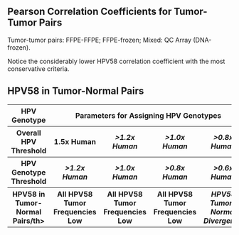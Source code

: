 Pearson Correlation Coefficients for Tumor-Tumor Pairs
-----------------


Tumor-tumor pairs: FFPE-FFPE; FFPE-frozen; Mixed: QC Array (DNA-frozen).

Notice the considerably lower HPV58 correlation coefficient with the most conservative criteria.

HPV58 in Tumor-Normal Pairs
-----------------

<table>
  <tbody>
    <tr>
	<th align="center">HPV Genotype</th>
	<th align="center" colspan="4">Parameters for Assigning HPV Genotypes</th>
    </tr>
    <tr>
	<th align="center">Overall HPV Threshold</th>
	<th align="center"><b>1.5x Human</b></th>
	<th align="center"><i>&gt1.2x Human</i></th>
	<th align="center"><i>&gt1.0x Human</i></th>
	<th align="center"><i>&gt0.8x Human</i></th>
    </tr>
    <tr>
	<th align="center">HPV Genotype Threshold</th>
  	<th align="center"><i>&gt1.2x Human</i></th>
	<th align="center"><i>&gt1.0x Human</i></th>
	<th align="center"><i>&gt0.8x Human</i></th>
	<th align="center"><i>&gt0.6x Human</i></th>
    </tr>
    <tr>
	<th align="center">HPV58 in Tumor-Normal Pairs/th>
  	<th align="center">All HPV58 Tumor Frequencies Low</th>
	<th align="center">All HPV58 Tumor Frequencies Low</th>
	<th align="center">All HPV58 Tumor Frequencies Low</th>
	<th align="center"><i>HPV58 Tumor-Normal Divergence</i></th>
    </tr>
</tbody>
</table>
